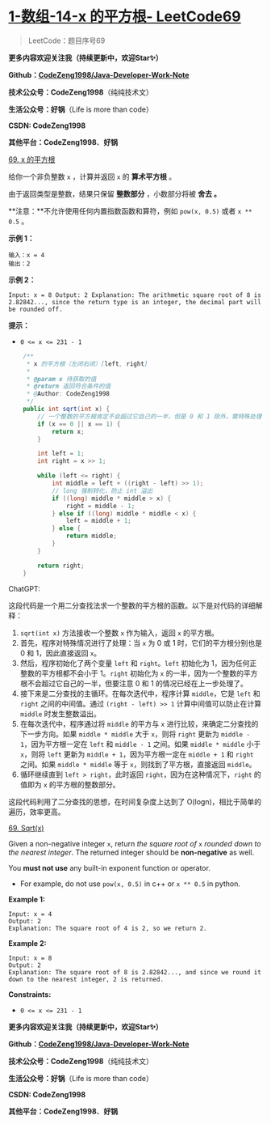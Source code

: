# [1-数组-14-x 的平方根- LeetCode69](https://leetcode.cn/problems/sqrtx/)



> LeetCode：题目序号69



**更多内容欢迎关注我（持续更新中，欢迎Star✨）**

**Github：[CodeZeng1998/Java-Developer-Work-Note](https://github.com/CodeZeng1998/Java-Developer-Work-Note)**

**技术公众号：CodeZeng1998**（纯纯技术文）

**生活公众号：好锅**（Life is more than code）

**CSDN: CodeZeng1998**

**其他平台：CodeZeng1998**、**好锅**





[69. x 的平方根 ](https://leetcode.cn/problems/sqrtx/)

给你一个非负整数 `x` ，计算并返回 `x` 的 **算术平方根** 。

由于返回类型是整数，结果只保留 **整数部分** ，小数部分将被 **舍去 。**

**注意：**不允许使用任何内置指数函数和算符，例如 `pow(x, 0.5)` 或者 `x ** 0.5` 。

 

**示例 1：**

```
输入：x = 4
输出：2
```

**示例 2：**

```
Input: x = 8 Output: 2 Explanation: The arithmetic square root of 8 is 2.82842..., since the return type is an integer, the decimal part will be rounded off.
```

 

**提示：**

- `0 <= x <= 231 - 1`





```java
    /**
     * x 的平方根（左闭右闭）[left, right]
     *
     * @param x 待获取的值
     * @return 返回符合条件的值
     * @Author: CodeZeng1998
     */
    public int sqrt(int x) {
        // 一个整数的平方根肯定不会超过它自己的一半，但是 0 和 1 除外，需特殊处理
        if (x == 0 || x == 1) {
            return x;
        }

        int left = 1;
        int right = x >> 1;

        while (left <= right) {
            int middle = left + ((right - left) >> 1);
            // long 强制转化，防止 int 溢出
            if ((long) middle * middle > x) {
                right = middle - 1;
            } else if ((long) middle * middle < x) {
                left = middle + 1;
            } else {
                return middle;
            }
        }

        return right;
    }
```



ChatGPT:


这段代码是一个用二分查找法求一个整数的平方根的函数。以下是对代码的详细解释：

1. `sqrt(int x)` 方法接收一个整数 `x` 作为输入，返回 `x` 的平方根。
2. 首先，程序对特殊情况进行了处理：当 `x` 为 0 或 1 时，它们的平方根分别也是 0 和 1，因此直接返回 `x`。
3. 然后，程序初始化了两个变量 `left` 和 `right`。`left` 初始化为 1，因为任何正整数的平方根都不会小于 1。`right` 初始化为 `x` 的一半，因为一个整数的平方根不会超过它自己的一半，但要注意 0 和 1 的情况已经在上一步处理了。
4. 接下来是二分查找的主循环。在每次迭代中，程序计算 `middle`，它是 `left` 和 `right` 之间的中间值。通过 `(right - left) >> 1` 计算中间值可以防止在计算 `middle` 时发生整数溢出。
5. 在每次迭代中，程序通过将 `middle` 的平方与 `x` 进行比较，来确定二分查找的下一步方向。如果 `middle * middle` 大于 `x`，则将 `right` 更新为 `middle - 1`，因为平方根一定在 `left` 和 `middle - 1` 之间。如果 `middle * middle` 小于 `x`，则将 `left` 更新为 `middle + 1`，因为平方根一定在 `middle + 1` 和 `right` 之间。如果 `middle * middle` 等于 `x`，则找到了平方根，直接返回 `middle`。
6. 循环继续直到 `left > right`，此时返回 `right`，因为在这种情况下，`right` 的值即为 `x` 的平方根的整数部分。

这段代码利用了二分查找的思想，在时间复杂度上达到了 O(logn)，相比于简单的遍历，效率更高。







[69. Sqrt(x)](https://leetcode.cn/problems/sqrtx/)

Given a non-negative integer `x`, return *the square root of* `x` *rounded down to the nearest integer*. The returned integer should be **non-negative** as well.

You **must not use** any built-in exponent function or operator.

- For example, do not use `pow(x, 0.5)` in c++ or `x ** 0.5` in python.

 

**Example 1:**

```
Input: x = 4
Output: 2
Explanation: The square root of 4 is 2, so we return 2.
```

**Example 2:**

```
Input: x = 8
Output: 2
Explanation: The square root of 8 is 2.82842..., and since we round it down to the nearest integer, 2 is returned.
```

 

**Constraints:**

- `0 <= x <= 231 - 1`





**更多内容欢迎关注我（持续更新中，欢迎Star✨）**

**Github：[CodeZeng1998/Java-Developer-Work-Note](https://github.com/CodeZeng1998/Java-Developer-Work-Note)**

**技术公众号：CodeZeng1998**（纯纯技术文）

**生活公众号：好锅**（Life is more than code）

**CSDN: CodeZeng1998**

**其他平台：CodeZeng1998**、**好锅**
